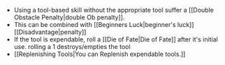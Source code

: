- Using a tool-based skill without the appropriate tool suffer a [[Double Obstacle Penalty|double Ob penalty]]. 
- This can be combined with [[Beginners Luck|beginner's luck]] [[Disadvantage|penalty]]
- If the tool is expendable, roll a [[Die of Fate|Die of Fate]] after it's initial use. rolling a 1 destroys/empties the tool
- [[Replenishing Tools|You can Replenish expendable tools.]]

